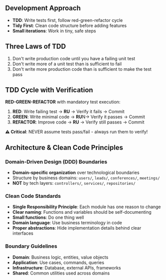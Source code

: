 ## Development Approach
- **TDD**: Write tests first, follow red-green-refactor cycle
- **Tidy First**: Clean code structure before adding features
- **Small iterations**: Work in tiny, safe steps

## Three Laws of TDD
1. Don't write production code until you have a failing unit test
2. Don't write more of a unit test than is sufficient to fail
3. Don't write more production code than is sufficient to make the test pass

## TDD Cycle with Verification
**RED-GREEN-REFACTOR** with mandatory test execution:

1. **RED**: Write failing test → **RU** → Verify it fails → Commit
2. **GREEN**: Write minimal code → **RU**N→ Verify it passes → Commit  
3. **REFACTOR**: Improve code → **RU** → Verify still passes → Commit

**⚠️ Critical**: NEVER assume tests pass/fail - always run them to verify!

## Architecture & Clean Code Principles

### Domain-Driven Design (DDD) Boundaries
- **Domain-specific organization** over technological boundaries
- Structure by business domains: `users/`, `leads/`, `conferences/`, `meetings/`
- **NOT** by tech layers: `controllers/`, `services/`, `repositories/`

### Clean Code Standards
- **Single Responsibility Principle**: Each module has one reason to change
- **Clear naming**: Functions and variables should be self-documenting
- **Small functions**: Do one thing well
- **Domain language**: Use business terminology in code
- **Proper abstractions**: Hide implementation details behind clear interfaces

### Boundary Guidelines
- **Domain**: Business logic, entities, value objects
- **Application**: Use cases, commands, queries
- **Infrastructure**: Database, external APIs, frameworks
- **Shared**: Common utilities used across domains
